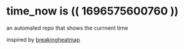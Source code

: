 # time_now is (( 1696575600760 ))

an automated repo that shows the currnent time

inspired by [breakingheatmap](https://github.com/breakingheatmap/breakingheatmap)
